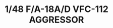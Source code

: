 ---
layout: product
title: "1/48 F/A-18A/D VFC-112 AGGRESSOR"
price: "5500" 
desc: "Maketa"
img_path: "/assets/img/KIN48088.webp"
brand: "N/A"
available: true
special_offer: false
new: true
soon: false
cat: "010000"
subcat: "010700"
subsubcat: "0N/A"
sifra: "KIN48088"
popular: false
---